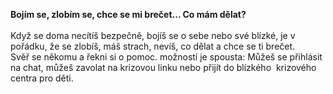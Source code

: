 **Bojím se, zlobím se, chce se mi brečet... Co mám dělat?**
\
\
Když se doma necítíš bezpečně, bojíš se o sebe nebo své blízké, je v pořádku, že se zlobíš, máš strach, nevíš, co dělat a chce se ti brečet.
\
Svěř se někomu a řekni si o pomoc. možností je spousta: Můžeš se přihlásit na chat, můžeš zavolat na krizovou linku nebo přijít do blízkého  krizového centra pro děti.  